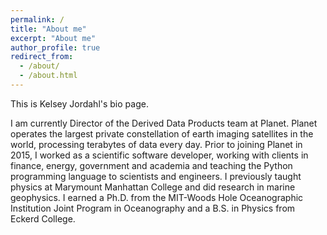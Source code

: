 ```yaml
---
permalink: /
title: "About me"
excerpt: "About me"
author_profile: true
redirect_from: 
  - /about/
  - /about.html
---
```


This is Kelsey Jordahl's bio page.

I am currently Director of the Derived Data Products team at
Planet. Planet operates the largest private constellation of earth
imaging satellites in the world, processing terabytes of data every
day. Prior to joining Planet in 2015, I worked as a scientific
software developer, working with clients in finance, energy,
government and academia and teaching the Python programming language
to scientists and engineers. I previously taught physics at Marymount
Manhattan College and did research in marine geophysics. I earned a
Ph.D. from the MIT-Woods Hole Oceanographic Institution Joint Program
in Oceanography and a B.S. in Physics from Eckerd College.
